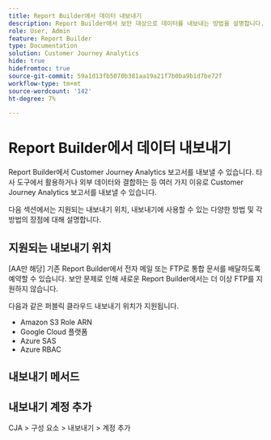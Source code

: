 ```yaml
---
title: Report Builder에서 데이터 내보내기
description: Report Builder에서 보안 대상으로 데이터를 내보내는 방법을 설명합니다.
role: User, Admin
feature: Report Builder
type: Documentation
solution: Customer Journey Analytics
hide: true
hidefromtoc: true
source-git-commit: 59a1d13fb5070b381aa19a21f7b0ba9b1d7be72f
workflow-type: tm+mt
source-wordcount: '142'
ht-degree: 7%

---
```



# Report Builder에서 데이터 내보내기

Report Builder에서 Customer Journey Analytics 보고서를 내보낼 수 있습니다. 타사 도구에서 활용하거나 외부 데이터와 결합하는 등 여러 가지 이유로 Customer Journey Analytics 보고서를 내보낼 수 있습니다.

다음 섹션에서는 지원되는 내보내기 위치, 내보내기에 사용할 수 있는 다양한 방법 및 각 방법의 장점에 대해 설명합니다.

## 지원되는 내보내기 위치

[AA만 해당] 기존 Report Builder에서 전자 메일 또는 FTP로 통합 문서를 배달하도록 예약할 수 있습니다. 보안 문제로 인해 새로운 Report Builder에서는 더 이상 FTP를 지원하지 않습니다.

다음과 같은 퍼블릭 클라우드 내보내기 위치가 지원됩니다.

* Amazon S3 Role ARN
* Google Cloud 플랫폼
* Azure SAS
* Azure RBAC

## 내보내기 메서드



## 내보내기 계정 추가

CJA > 구성 요소 > 내보내기 > 계정 추가



